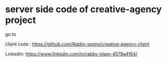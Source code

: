 # server side code of creative-agency project

go to

client code : https://github.com/Rabby-sopno/creative-agency-client

LinkedIn: https://www.linkedin.com/in/rabby-islam-4579a4164/
